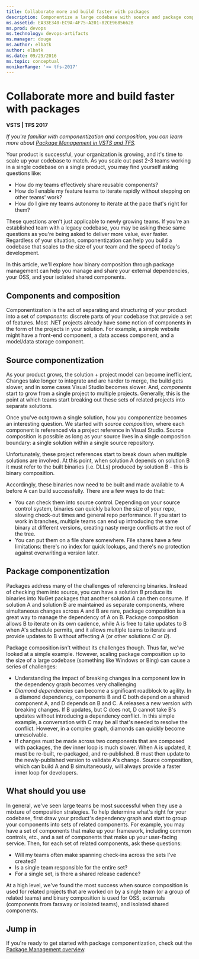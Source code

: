 ```yaml
---
title: Collaborate more and build faster with packages
description: Componentize a large codebase with source and package composition using Package Management in VSTS or Team Foundation Server
ms.assetid: EA33E340-EC9A-4F75-A201-82CE9685662B
ms.prod: devops
ms.technology: devops-artifacts
ms.manager: douge
ms.author: elbatk
author: elbatk
ms.date: 09/29/2016
ms.topic: conceptual
monikerRange: '>= tfs-2017'
---
```


# Collaborate more and build faster with packages

**VSTS | TFS 2017**

*If you're familiar with componentization and composition, you can learn more about [Package Management in VSTS and TFS](overview.md).*

Your product is successful, your organization is growing, and it's time to scale up your codebase to match. As you scale out past 2-3 teams working in a single codebase on a single product, you may find yourself asking questions like:
- How do my teams effectively share reusable components?
- How do I enable my feature teams to iterate rapidly without stepping on other teams' work?
- How do I give my teams autonomy to iterate at the pace that's right for them?

These questions aren't just applicable to newly growing teams. 
If you're an established team with a legacy codebase, you may be asking these same questions as you're being asked to deliver more value, ever faster. Regardless of your situation, componentization can help you build a codebase that scales to the size of your team and the speed of today's development. 

In this article, we'll explore how binary composition through package management can help you manage and share your external dependencies, your OSS, and your isolated shared components.

## Components and composition

Componentization is the act of separating and structuring of your product into a set of *components*: discrete parts of your codebase that provide a set of features. Most .NET projects already have some notion of components in the form of the projects in your solution. For example, a simple website might have a front-end component, a data access component, and a model/data storage component.

## Source componentization

As your product grows, the solution + project model can become inefficient.
Changes take longer to integrate and are harder to merge, the build gets slower, and in some cases Visual Studio becomes slower.
And, *components* start to grow from a single project to multiple projects.
Generally, this is the point at which teams start breaking out these sets of related projects into separate solutions. 

Once you've outgrown a single solution, how you componentize becomes an interesting question.
We started with *source composition*, where each component is referenced via a project reference in Visual Studio.
Source composition is possible as long as your source lives in a single composition boundary: a single solution within a single source repository.

Unfortunately, these project references start to break down when multiple solutions are involved. 
At this point, when solution A depends on solution B it must refer to the built binaries (i.e. DLLs) produced by solution B - this is binary composition.

Accordingly, these binaries now need to be built and made available to A before A can build successfully. There are a few ways to do that:

- You can check them into source control.
Depending on your source control system, binaries can quickly balloon the size of your repo, slowing check-out times and general repo performance.
If you start to work in branches, multiple teams can end up introducing the same binary at different versions, creating nasty merge conflicts at the root of the tree.
- You can put them on a file share somewhere. 
File shares have a few limitations: there's no index for quick lookups, and there's no protection against overwriting a version later.

## Package componentization

Packages address many of the challenges of referencing binaries. Instead of checking them into source, you can have a solution *B* produce its binaries into NuGet packages that another solution *A* can then consume. If solution A and solution B are maintained as separate components, where simultaneous changes across A and B are rare, package composition is a great way to manage the dependency of A on B. Package composition allows B to iterate on its own cadence, while A is free to take updates to B when A's schedule permits, and it allows multiple teams to iterate and provide updates to B without affecting A (or other solutions *C* or *D*).

Package composition isn't without its challenges though. Thus far, we've looked at a simple example. However, scaling package composition up to the size of a large codebase (something like Windows or Bing) can cause a series of challenges:

- Understanding the impact of breaking changes in a component low in the dependency graph becomes very challenging
- *Diamond dependencies* can become a significant roadblock to agility.
In a diamond dependency, components B and C both depend on a shared component A, and D depends on B and C.
A releases a new version with breaking changes.
If B updates, but C does not, D cannot take B's updates without introducing a dependency conflict.
In this simple example, a conversation with C may be all that's needed to resolve the conflict.
However, in a complex graph, diamonds can quickly become unresolvable.
- If changes must be made across two components that are composed with packages, the dev inner loop is much slower. When A is updated, it must be re-built, re-packaged, and re-published. 
B must then update to the newly-published version to validate A's change. 
Source composition, which can build A and B simultaneously, will always provide a faster inner loop for developers.

## What should you use

In general, we've seen large teams be most successful when they use a mixture of composition strategies.
To help determine what's right for your codebase, first draw your product's dependency graph  and start to group your components into sets of related components.
For example, you may have a set of components that make up your framework, including common controls, etc., and a set of components that make up your user-facing service.
Then, for each set of related components, ask these questions:
- Will my teams often make spanning check-ins across the sets I've created?
- Is a single team responsible for the entire set?
- For a single set, is there a shared release cadence?

At a high level, we've found the most success when source composition is used for related projects that are worked on by a single team (or a group of related teams) and binary composition is used for OSS, externals (components from faraway or isolated teams), and isolated shared components.

## Jump in

If you're ready to get started with package componentization, check out the [Package Management overview](overview.md).
